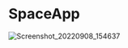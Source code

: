# SpaceApp

![Screenshot_20220908_154637](https://user-images.githubusercontent.com/112553152/189153204-fd6dcfff-2af7-495f-9f25-87085da555d6.png)

